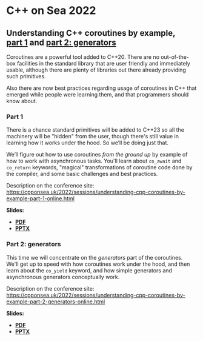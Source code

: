 # C++ on Sea 2022

## Understanding C++ coroutines by example,<br>[part 1](#part1) and [part 2: generators](#part2-generators)

Coroutines are a powerful tool added to C++20. There are no out-of-the-box facilities in the standard library that are user friendly and immediately usable, although there are plenty of libraries out there already providing such primitives.

Also there are now best practices regarding usage of coroutines in C++ that emerged while people were learning them, and that programmers should know about.

### <a name="part1"></a>Part 1

There is a chance standard primitives will be added to C++23 so all the machinery will be "hidden" from the user, though there's still value in learning how it works under the hood. So we’ll be doing just that.

We’ll figure out how to use coroutines _from the ground up_ by example of how to work with asynchronous tasks. You'll learn about `co_await` and `co_return` keywords, "magical" transformations of coroutine code done by the compiler, and some basic challenges and best practices.

Description on the conference site:\
[https://cpponsea.uk/<wbr>2022/<wbr>sessions/<wbr>understanding-cpp-coroutines-by-example-<wbr>part-1-online.html](https://cpponsea.uk/2022/sessions/understanding-cpp-coroutines-by-example-part-1-online.html)

**Slides:**
* **[PDF](Understanding%20C++%20coroutines%20by%20example%201.pdf)**
* **[PPTX](Understanding%20C++%20coroutines%20by%20example%201.pptx)**

### <a name="part2-generators"></a>Part 2: generators

This time we will concentrate on the _generators_ part of the coroutines.  
We'll get up to speed with how coroutines work under the hood, and then learn about the `co_yield` keyword, and how simple generators and asynchronous generators conceptually work.

Description on the conference site:\
[https://cpponsea.uk/<wbr>2022/<wbr>sessions/<wbr>understanding-cpp-coroutines-by-example-<wbr>part-2-generators-online.html](https://cpponsea.uk/2022/sessions/understanding-cpp-coroutines-by-example-part-2-generators-online.html)

**Slides:**
* **[PDF](Understanding%20C++%20coroutines%20by%20example%202-generators.pdf)**
* **[PPTX](Understanding%20C++%20coroutines%20by%20example%202-generators.pptx)**